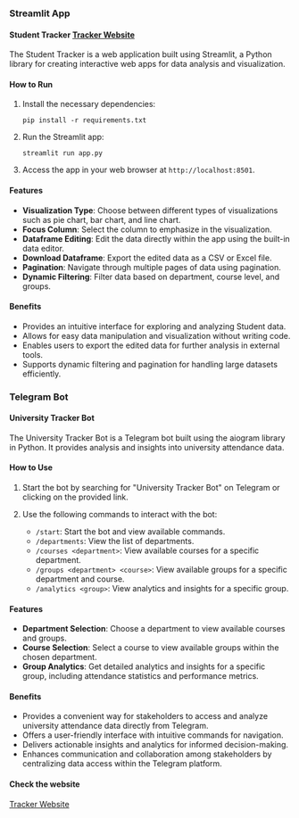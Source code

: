 ### Streamlit App

#### Student Tracker [Tracker Website](https://univer0tracker.streamlit.app/)

The Student Tracker is a web application built using Streamlit, a Python library for creating interactive web apps for data analysis and visualization.

#### How to Run

1. Install the necessary dependencies:
   ```
   pip install -r requirements.txt
   ```

2. Run the Streamlit app:
   ```
   streamlit run app.py
   ```

3. Access the app in your web browser at `http://localhost:8501`.

#### Features

- **Visualization Type**: Choose between different types of visualizations such as pie chart, bar chart, and line chart.
- **Focus Column**: Select the column to emphasize in the visualization.
- **Dataframe Editing**: Edit the data directly within the app using the built-in data editor.
- **Download Dataframe**: Export the edited data as a CSV or Excel file.
- **Pagination**: Navigate through multiple pages of data using pagination.
- **Dynamic Filtering**: Filter data based on department, course level, and groups.

#### Benefits

- Provides an intuitive interface for exploring and analyzing Student data.
- Allows for easy data manipulation and visualization without writing code.
- Enables users to export the edited data for further analysis in external tools.
- Supports dynamic filtering and pagination for handling large datasets efficiently.

### Telegram Bot

#### University Tracker Bot

The University Tracker Bot is a Telegram bot built using the aiogram library in Python. It provides analysis and insights into university attendance data.

#### How to Use

1. Start the bot by searching for "University Tracker Bot" on Telegram or clicking on the provided link.

2. Use the following commands to interact with the bot:
    - `/start`: Start the bot and view available commands.
    - `/departments`: View the list of departments.
    - `/courses <department>`: View available courses for a specific department.
    - `/groups <department> <course>`: View available groups for a specific department and course.
    - `/analytics <group>`: View analytics and insights for a specific group.

#### Features

- **Department Selection**: Choose a department to view available courses and groups.
- **Course Selection**: Select a course to view available groups within the chosen department.
- **Group Analytics**: Get detailed analytics and insights for a specific group, including attendance statistics and performance metrics.

#### Benefits

- Provides a convenient way for stakeholders to access and analyze university attendance data directly from Telegram.
- Offers a user-friendly interface with intuitive commands for navigation.
- Delivers actionable insights and analytics for informed decision-making.
- Enhances communication and collaboration among stakeholders by centralizing data access within the Telegram platform.

#### Check the website
[Tracker Website](https://univer0tracker.streamlit.app/)
